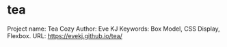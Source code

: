 # tea
 Project name: Tea Cozy
 Author: Eve KJ
 Keywords: Box Model, CSS Display, Flexbox.
 URL: https://evekj.github.io/tea/
